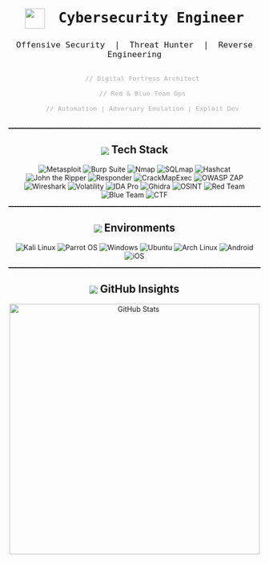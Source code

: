 <!--
  Minimalist, impactful cybersecurity portfolio.
  Clean, focused, and modern.
-->

<h1 align="center" style="font-family: 'Fira Mono', monospace;">
  <img src="https://img.icons8.com/fluency/48/000000/hacker.png" width="40" style="vertical-align:middle; margin-right:10px;">
  Cybersecurity Engineer
</h1>
<h3 align="center" style="font-family: 'Fira Mono', monospace; font-weight:400;">
  Offensive Security &nbsp;|&nbsp; Threat Hunter &nbsp;|&nbsp; Reverse Engineering
</h3>

<p align="center" style="font-size:1.1em; color:#b0b0b0;">
  <code>
    // Digital Fortress Architect<br>
    // Red & Blue Team Ops<br>
    // Automation | Adversary Emulation | Exploit Dev
  </code>
</p>

<hr style="border-top: 1px dashed #444;">

<h2 align="center"><img src="https://img.icons8.com/ios-filled/24/00e676/console.png" style="vertical-align:middle;"> Tech Stack</h2>
<p align="center">
  <img src="https://img.shields.io/badge/Metasploit-FF0000?style=for-the-badge&logo=metasploit&logoColor=white" alt="Metasploit"/>
  <img src="https://img.shields.io/badge/Burp_Suite-FF9900?style=for-the-badge&logo=burp-suite&logoColor=white" alt="Burp Suite"/>
  <img src="https://img.shields.io/badge/Nmap-4682B4?style=for-the-badge&logo=nmap&logoColor=white" alt="Nmap"/>
  <img src="https://img.shields.io/badge/SQLmap-000000?style=for-the-badge&logoColor=white" alt="SQLmap"/>
  <img src="https://img.shields.io/badge/Hashcat-800080?style=for-the-badge&logoColor=white" alt="Hashcat"/>
  <img src="https://img.shields.io/badge/John_the_Ripper-8B0000?style=for-the-badge&logoColor=white" alt="John the Ripper"/>
  <img src="https://img.shields.io/badge/Responder-FFD700?style=for-the-badge&logoColor=black" alt="Responder"/>
  <img src="https://img.shields.io/badge/CrackMapExec-2E8B57?style=for-the-badge&logoColor=white" alt="CrackMapExec"/>
  <img src="https://img.shields.io/badge/OWASP_ZAP-000000?style=for-the-badge&logo=OWASP&logoColor=white" alt="OWASP ZAP"/>
  <img src="https://img.shields.io/badge/Wireshark-0066CC?style=for-the-badge&logo=wireshark&logoColor=white" alt="Wireshark"/>
  <img src="https://img.shields.io/badge/Volatility-4682B4?style=for-the-badge&logoColor=white" alt="Volatility"/>
  <img src="https://img.shields.io/badge/IDA_Pro-000000?style=for-the-badge&logoColor=white" alt="IDA Pro"/>
  <img src="https://img.shields.io/badge/Ghidra-FF0000?style=for-the-badge&logoColor=white" alt="Ghidra"/>
  <img src="https://img.shields.io/badge/OSINT-00CED1?style=for-the-badge&logoColor=black" alt="OSINT"/>
  <img src="https://img.shields.io/badge/Red_Team-FF0000?style=for-the-badge&logoColor=white" alt="Red Team"/>
  <img src="https://img.shields.io/badge/Blue_Team-00FF41?style=for-the-badge&logoColor=black" alt="Blue Team"/>
  <img src="https://img.shields.io/badge/CTF-FFD700?style=for-the-badge&logoColor=black" alt="CTF"/>
</p>

<hr style="border-top: 1px dashed #444;">

<h2 align="center"><img src="https://img.icons8.com/ios-filled/24/00e676/server.png" style="vertical-align:middle;"> Environments</h2>
<p align="center">
  <img src="https://img.shields.io/badge/Kali_Linux-000000?style=for-the-badge&logo=kali-linux&logoColor=white" alt="Kali Linux"/>
  <img src="https://img.shields.io/badge/Parrot_OS-00CED1?style=for-the-badge&logo=parrot-security&logoColor=black" alt="Parrot OS"/>
  <img src="https://img.shields.io/badge/Windows-0078D6?style=for-the-badge&logo=windows&logoColor=white" alt="Windows"/>
  <img src="https://img.shields.io/badge/Ubuntu-E95420?style=for-the-badge&logo=ubuntu&logoColor=white" alt="Ubuntu"/>
  <img src="https://img.shields.io/badge/Arch_Linux-1793D1?style=for-the-badge&logo=arch-linux&logoColor=white" alt="Arch Linux"/>
  <img src="https://img.shields.io/badge/Android-3DDC84?style=for-the-badge&logo=android&logoColor=white" alt="Android"/>
  <img src="https://img.shields.io/badge/iOS-000000?style=for-the-badge&logo=apple&logoColor=white" alt="iOS"/>
</p>

<hr style="border-top: 1px dashed #444;">

<h2 align="center"><img src="https://img.icons8.com/ios-filled/24/00e676/github.png" style="vertical-align:middle;"> GitHub Insights</h2>
<p align="center">
  <img src="https://github-readme-stats.vercel.app/api?username=darkwall&show_icons=true&theme=tokyonight&hide_border=true" alt="GitHub Stats" width="500"/>
</p>
